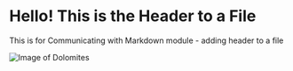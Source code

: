 # Hello! This is the Header to a File

This is for Communicating with Markdown module - adding header to a file

![Image of Dolomites](https://drive.google.com/file/d/1SovKRVxh8OUEKWthQ3gb9w3sMJuVPpY8/view?usp=sharing)
